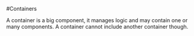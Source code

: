 #Containers

A container is a big component, it manages logic and
may contain one or many components.
A container cannot include another container though.
